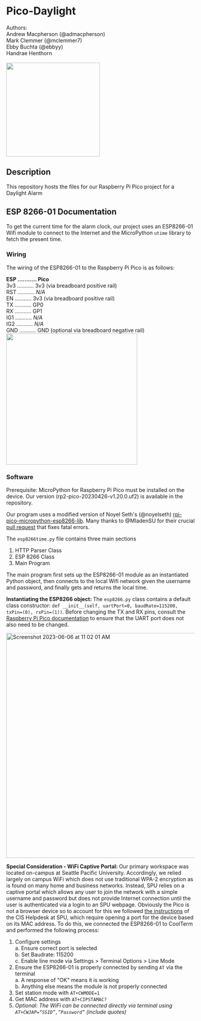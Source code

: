 # Pico-Daylight
Authors:<br>
Andrew Macpherson (@admacpherson)<br>
Mark Clemmer (@mclemmer7)<br>
Ebby Buchta (@ebbyy)<br>
Handrae Henthorn<br><br>
<img src="https://user-images.githubusercontent.com/29272159/134868586-bd05f5e9-eaf2-4ac2-9688-7aca16165bf8.png" width="250">

## Description
This repository hosts the files for our Raspberry Pi Pico project for a Daylight Alarm<br>

## ESP 8266-01 Documentation
To get the current time for the alarm clock, our project uses an ESP8266-01 Wifi module to connect to the Internet and the MicroPython `utime` library to fetch the present time. 

### Wiring
The wiring of the ESP8266-01 to the Raspberry Pi Pico is as follows:

<b>ESP ........... Pico</b><br>
3v3 ........... 3v3 (via breadboard positive rail)<br>
RST ........... <i>N/A</i><br>
EN  ........... 3v3 (via breadboard positive rail)<br>
TX  ........... GP0<br>
RX  ........... GP1<br>
IG1 ........... <i>N/A</i><br>
IG2 ........... <i>N/A</i><br>
GND ........... GND (optional via breadboard negative rail)<br>
<img src="https://github.com/admacpherson/Pico-Daylight/assets/102562791/64283c5c-97bb-4aaf-80ca-152729058106" width="350">


### Software
Prerequisite: MicroPython for Raspberry Pi Pico must be installed on the device. Our version (rp2-pico-20230426-v1.20.0.uf2) is available in the repository.

Our program uses a modified version of Noyel Seth's (@noyelseth) <a href="https://github.com/Circuit-Digest/rpi-pico-micropython-esp8266-lib">rpi-pico-micropython-esp8266-lib</a>. Many thanks to @MladenSU for their crucial <a href="https://github.com/Circuit-Digest/rpi-pico-micropython-esp8266-lib/pull/1">pull request</a> that fixes fatal errors.<br>

The `esp8266time.py` file contains three main sections
1. HTTP Parser Class
2. ESP 8266 Class
3. Main Program

The main program first sets up the ESP8266-01 module as an instantiated Python object, then connects to the local Wifi network given the username and password, and finally gets and returns the local time.<br>

<b>Instantiating the ESP8266 object: </b> The `esp8266.py` class contains a default class constructor:
`def __init__(self, uartPort=0, baudRate=115200, txPin=(0), rxPin=(1))`. Before changing the TX and RX pins, consult the <a href="https://www.raspberrypi.com/documentation/microcontrollers/raspberry-pi-pico.html">Raspberry Pi Pico documentation</a> to ensure that the UART port does not also need to be changed.

<img width="600" alt="Screenshot 2023-06-06 at 11 02 01 AM" src="https://github.com/admacpherson/Pico-Daylight/assets/102562791/642abab4-ed45-4748-88b2-8626c3658a33">


<b>Special Consideration - WiFi Captive Portal: </b>
Our primary workspace was located on-campus at Seattle Pacific University. Accordingly, we relied largely on campus WiFi which does not use traditional WPA-2 encryption as is found on many home and business networks. Instead, SPU relies on a captive portal which allows any user to join the network with a simple username and password but does not provide Internet connection until the user is authenticated via a login to an SPU webpage. Obviously the Pico is not a browser device so to account for this we followed <a href="https://wiki.spu.edu/display/HKB/Registering+Non-Browser+Devices+for+Network+Access">the instructions</a> of the CIS Helpdesk at SPU, which require opening a port for the device based on its MAC address. To do this, we connected the ESP8266-01 to CoolTerm and performed the following process:

1. Configure settings<br>
a. Ensure correct port is selected<br>
b. Set Baudrate: 115200<br>
c. Enable line mode via Settings > Terminal Options > Line Mode
2. Ensure the ESP8266-01 is properly connected by sending `AT` via the terminal<br>
a. A response of "OK" means it is working<br>
b. Anything else means the module is not properly connected<br>
3. Set station mode with `AT+CWMODE=1`
4. Get MAC address with `AT+CIPSTAMAC?`
5. <i>Optional: The WiFi can be connected directly via terminal using `AT+CWJAP=“SSID”,”Password”` (include quotes)</i>

